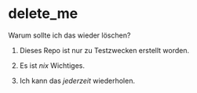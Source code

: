 delete_me
=========

Warum sollte ich das wieder löschen?

1. Dieses Repo ist nur zu Testzwecken erstellt worden.

2. Es ist _nix_ Wichtiges.

3. Ich kann das *jederzeit* wiederholen.

